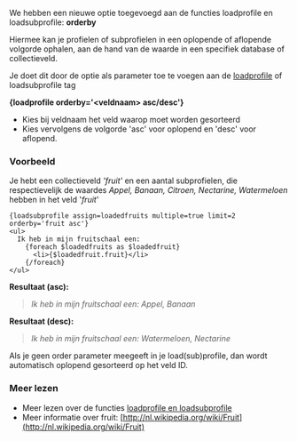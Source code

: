 We hebben een nieuwe optie toegevoegd aan de functies loadprofile en
loadsubprofile: **orderby**

Hiermee kan je profielen of subprofielen in een oplopende of aflopende
volgorde ophalen, aan de hand van de waarde in een specifiek database of
collectieveld.

Je doet dit door de optie als parameter toe te voegen aan de
[loadprofile](./loadprofile-and-loadsubprofile.md)
of loadsubprofile tag

**{loadprofile orderby='\<veldnaam\> asc/desc'}**

-   Kies bij veldnaam het veld waarop moet worden gesorteerd
-   Kies vervolgens de volgorde 'asc' voor oplopend en 'desc' voor
    aflopend.

### Voorbeeld

Je hebt een collectieveld *'fruit'* en een aantal subprofielen, die
respectievelijk de waardes *Appel, Banaan, Citroen, Nectarine,
Watermeloen* hebben in het veld '*fruit*'

```
{loadsubprofile assign=loadedfruits multiple=true limit=2 orderby='fruit asc'}
<ul>
  Ik heb in mijn fruitschaal een:
    {foreach $loadedfruits as $loadedfruit}
      <li>{$loadedfruit.fruit}</li>
    {/foreach}
</ul>
```

**Resultaat (asc):**

> *Ik heb in mijn fruitschaal een: Appel, Banaan*

**Resultaat (desc):**

> *Ik heb in mijn fruitschaal een: Watermeloen, Nectarine*

Als je geen order parameter meegeeft in je load(sub)profile, dan wordt
automatisch oplopend gesorteerd op het veld ID.

### Meer lezen

-   Meer lezen over de functies [loadprofile en
    loadsubprofile](./loadprofile-and-loadsubprofile.md)
-   Meer informatie over fruit:
    [http://nl.wikipedia.org/wiki/Fruit](http://nl.wikipedia.org/wiki/Fruit)

